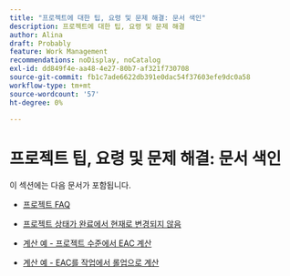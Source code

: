 ```yaml
---
title: "프로젝트에 대한 팁, 요령 및 문제 해결: 문서 색인"
description: 프로젝트에 대한 팁, 요령 및 문제 해결
author: Alina
draft: Probably
feature: Work Management
recommendations: noDisplay, noCatalog
exl-id: dd849f4e-aa48-4e27-80b7-af321f730708
source-git-commit: fb1c7ade6622db391e0dac54f37603efe9dc0a58
workflow-type: tm+mt
source-wordcount: '57'
ht-degree: 0%

---
```


# 프로젝트 팁, 요령 및 문제 해결: 문서 색인

이 섹션에는 다음 문서가 포함됩니다.

* [프로젝트 FAQ](../../../manage-work/projects/tips-tricks-and-troubleshooting/projects-faqs.md)
* [프로젝트 상태가 완료에서 현재로 변경되지 않음](../../../manage-work/projects/tips-tricks-and-troubleshooting/project-status-does-not-change-from-complete-to-current.md)
* [계산 예 - 프로젝트 수준에서 EAC 계산](../../../manage-work/projects/tips-tricks-and-troubleshooting/calculate-eac-at-project-level-example.md)
* [계산 예 - EAC를 작업에서 롤업으로 계산](../../../manage-work/projects/tips-tricks-and-troubleshooting/calculate-eac-by-rolling-up-from-tasks-example.md)

  <!--
  <li data-mc-conditions="QuicksilverOrClassic.Draft mode"><a href="../../../manage-work/projects/tips-tricks-and-troubleshooting/error-message-a-dependency-loop-was-detected.md" class="MCXref xref" xrefformat="{para}">Error Message: A Dependency Loop Was Detected </a> </li>
  -->

  <!--
  <li data-mc-conditions="QuicksilverOrClassic.Draft mode"><a href="../../../manage-work/projects/tips-tricks-and-troubleshooting/how-financial-recalculation-is-triggered.md" class="MCXref xref" xrefformat="{para}">How Financial Recalculation is Triggered</a> </li>
  -->

  <!--
  <li data-mc-conditions="QuicksilverOrClassic.Draft mode"><a href="../../../manage-work/projects/tips-tricks-and-troubleshooting/how-workfront-calculates-finances.md" class="MCXref xref" xrefformat="{para}">How Adobe Workfront calculates finances </a> </li>
  -->

  <!--
  <li data-mc-conditions="QuicksilverOrClassic.Draft mode"><a href="../../../manage-work/projects/tips-tricks-and-troubleshooting/project-owner-cannot-share-project-or-tasks.md" class="MCXref xref" xrefformat="{para}">Project Owner cannot share a project or any of its tasks with a team</a> </li>
  -->

  <!--
  <li data-mc-conditions="QuicksilverOrClassic.Draft mode"><a href="../../../manage-work/projects/tips-tricks-and-troubleshooting/work-with-templates-from-completion.md" class="MCXref xref" xrefformat="{para}">Work with templates scheduled from Completion</a> </li>
  -->
